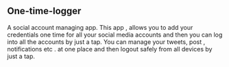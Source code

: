 ## One-time-logger

A social account managing app. This app , allows you to add your credentials one time for all your social media accounts and then you can log into all the accounts by just a tap. You can manage your tweets, post , notifications etc . at one place and then logout safely from all devices by just a tap.